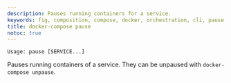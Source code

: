 ```yaml
---
description: Pauses running containers for a service.
keywords: fig, composition, compose, docker, orchestration, cli, pause
title: docker-compose pause
notoc: true
---
```

    Usage: pause [SERVICE...]
    

Pauses running containers of a service. They can be unpaused with `docker-compose unpause`.